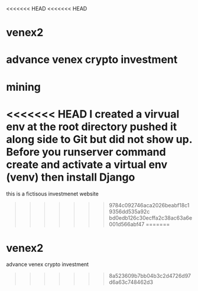 <<<<<<< HEAD
<<<<<<< HEAD
# venex2
advance venex crypto investment
=======
# mining
<<<<<<< HEAD
I created a virvual env at the root directory pushed it along side to Git but did not show up. 
Before you runserver command create and activate a virtual env (venv) then install Django 
=======
this is a fictisous  investmenet website
>>>>>>> 9784c092746aca2026beabf18c19356dd535a92c
>>>>>>> bd0edb126c30ecffa2c38ac63a6e001d566abf47
=======
# venex2
advance venex crypto investment
>>>>>>> 8a523609b7bb04b3c2d4726d97d6a63c748462d3
